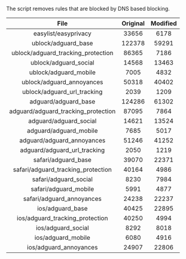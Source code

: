 The script removes rules that are blocked by DNS based blocking.


| File | Original | Modified |
|:----:|:-----:|:-----:|
| easylist/easyprivacy | 33656 | 6178 |
| ublock/adguard_base | 122378 | 59291 |
| ublock/adguard_tracking_protection | 86365 | 7186 |
| ublock/adguard_social | 14568 | 13463 |
| ublock/adguard_mobile | 7005 | 4832 |
| ublock/adguard_annoyances | 50318 | 40402 |
| ublock/adguard_url_tracking | 2039 | 1209 |
| adguard/adguard_base | 124286 | 61302 |
| adguard/adguard_tracking_protection | 87095 | 7864 |
| adguard/adguard_social | 14621 | 13524 |
| adguard/adguard_mobile | 7685 | 5017 |
| adguard/adguard_annoyances | 51246 | 41252 |
| adguard/adguard_url_tracking | 2050 | 1219 |
| safari/adguard_base | 39070 | 22371 |
| safari/adguard_tracking_protection | 40164 | 4986 |
| safari/adguard_social | 8230 | 7984 |
| safari/adguard_mobile | 5991 | 4877 |
| safari/adguard_annoyances | 24238 | 22237 |
| ios/adguard_base | 40425 | 22895 |
| ios/adguard_tracking_protection | 40250 | 4994 |
| ios/adguard_social | 8292 | 8018 |
| ios/adguard_mobile | 6080 | 4916 |
| ios/adguard_annoyances | 24907 | 22806 |